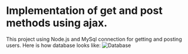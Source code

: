 # Implementation of get and post methods using ajax.

This project using Node.js and MySql connection for getting and posting users.
Here is how database looks like:
![](https://ibb.co/54VKS4M "Database")